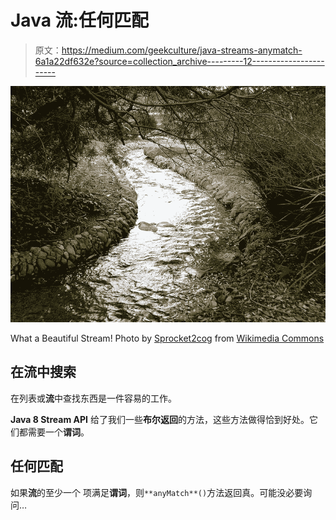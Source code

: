 # Java 流:任何匹配

> 原文：<https://medium.com/geekculture/java-streams-anymatch-6a1a22df632e?source=collection_archive---------12----------------------->

![](img/c1e5a91639511712eefbc3351615b5fe.png)

What a Beautiful Stream! Photo by [Sprocket2cog](https://commons.wikimedia.org/w/index.php?title=User:Sprocket2cog&action=edit&redlink=1) from [Wikimedia Commons](https://commons.wikimedia.org/wiki/File:Urban_stream_in_park.jpg)

## 在流中搜索

在列表或**流**中查找东西是一件容易的工作。

**Java 8 Stream API** 给了我们一些**布尔返回**的方法，这些方法做得恰到好处。它们都需要一个**谓词**。

## 任何匹配

如果**流**的至少一个 项满足**谓词**，则`**anyMatch**()`方法返回真。可能没必要询问…